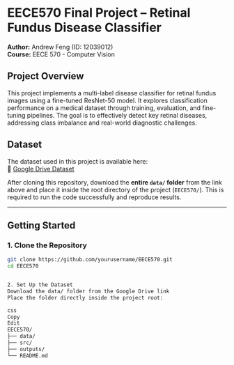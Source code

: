 # EECE570 Final Project – Retinal Fundus Disease Classifier  
**Author:** Andrew Feng (ID: 12039012)  
**Course:** EECE 570 - Computer Vision  

## Project Overview
This project implements a multi-label disease classifier for retinal fundus images using a fine-tuned ResNet-50 model. It explores classification performance on a medical dataset through training, evaluation, and fine-tuning pipelines. The goal is to effectively detect key retinal diseases, addressing class imbalance and real-world diagnostic challenges.

## Dataset
The dataset used in this project is available here:  
🔗 [Google Drive Dataset](https://drive.google.com/drive/folders/1_S10EHnr1WJhG0syPcaV3XSWHx25IY8N?usp=sharing)

After cloning this repository, download the **entire `data/` folder** from the link above and place it inside the root directory of the project (`EECE570/`). This is required to run the code successfully and reproduce results.

---

## Getting Started

### 1. Clone the Repository
```bash
git clone https://github.com/yourusername/EECE570.git
cd EECE570


2. Set Up the Dataset
Download the data/ folder from the Google Drive link
Place the folder directly inside the project root:

css
Copy
Edit
EECE570/
├── data/
├── src/
├── outputs/
└── README.md
